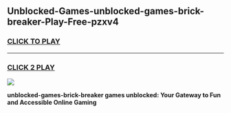 
## Unblocked-Games-unblocked-games-brick-breaker-Play-Free-pzxv4
<h3>
<a href="https://premium76.site?title=unblocked-games-brick-breaker&ref=09A">CLICK TO PLAY</a></h3>
<hr>

<h3>
<a href="https://premium76.site?title=unblocked-games-brick-breaker&ref=09A">CLICK 2 PLAY</a>
  
</h3>

<a href="https://premium76.site?title=unblocked-games-brick-breaker&ref=09A"><img src="https://clearcache.store/games.png"></a>


**unblocked-games-brick-breaker games unblocked: Your Gateway to Fun and Accessible Online Gaming**
